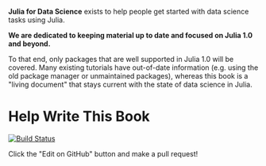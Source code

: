 **Julia for Data Science** exists to help people get started with data science tasks using Julia.


**We are dedicated to keeping material up to date and focused on Julia 1.0 and beyond.**

To that end, only packages that are well supported in Julia 1.0 will be covered. Many existing tutorials have out-of-date information (e.g. using the old package manager or unmaintained packages), whereas this book is a "living document" that stays current with the state of data science in Julia.

# Help Write This Book

[![Build Status](https://travis-ci.org/joshday/JuliaForDataScience.jl.svg?branch=master)](https://travis-ci.org/joshday/JuliaForDataScience.jl)

Click the "Edit on GitHub" button and make a pull request!